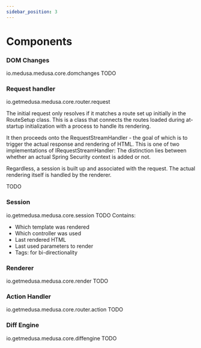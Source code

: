 ```yaml
---
sidebar_position: 3
---
```


# Components

### <a name="dom-changes"></a> DOM Changes
io.medusa.medusa.core.domchanges
TODO

### <a name="req-handler"></a> Request handler
io.getmedusa.medusa.core.router.request

The initial request only resolves if it matches a route set up initially in the RouteSetup class. This is a class that connects the routes loaded during at-startup initialization with a process to handle its rendering.

It then proceeds onto the RequestStreamHandler - the goal of which is to trigger the actual response and rendering of HTML. 
This is one of two implementations of IRequestStreamHandler: The distinction lies between whether an actual Spring Security context is added or not.

Regardless, a session is built up and associated with the request. The actual rendering itself is handled by the renderer.

TODO

### <a name="session"></a> Session
io.getmedusa.medusa.core.session
TODO
Contains:
- Which template was rendered
- Which controller was used
- Last rendered HTML
- Last used parameters to render
- Tags: for bi-directionality

### <a name="renderer"></a> Renderer
io.getmedusa.medusa.core.render
TODO

### <a name="action-handler"></a> Action Handler
io.getmedusa.medusa.core.router.action
TODO

### <a name="diff-engine"></a> Diff Engine
io.getmedusa.medusa.core.diffengine
TODO
